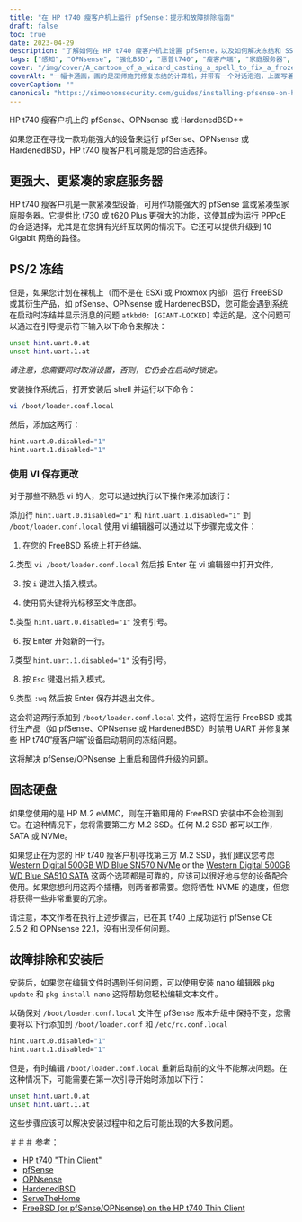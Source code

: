 ```yaml
---
title: "在 HP t740 瘦客户机上运行 pfSense：提示和故障排除指南"
draft: false
toc: true
date: 2023-04-29
description: "了解如何在 HP t740 瘦客户机上设置 pfSense，以及如何解决冻结和 SSD 检测问题等潜在问题。"
tags: ["感知", "OPNsense", "强化BSD", "惠普t740", "瘦客户端", "家庭服务器", "PPPoE", "FreeBSD", "开机提示", "loader.conf.local", "纳米编辑器", "SSD检测", "M.2固态硬盘", "西部数据", "故障排除", "安装后", "串口", "ESXi", "Proxmox"]
cover: "/img/cover/A_cartoon_of_a_wizard_casting_a_spell_to_fix_a_frozen_computer.png"
coverAlt: "一幅卡通画，画的是巫师施咒修复冻结的计算机，并带有一个对话泡泡，上面写着“问题已解决”"
coverCaption: ""
canonical: "https://simeononsecurity.com/guides/installing-pfsense-on-hp-t740-thin-client/"
---
```

 HP t740 瘦客户机上的 pfSense、OPNsense 或 HardenedBSD**

如果您正在寻找一款功能强大的设备来运行 pfSense、OPNsense 或 HardenedBSD，HP t740 瘦客户机可能是您的合适选择。

## 更强大、更紧凑的家庭服务器

HP t740 瘦客户机是一款紧凑型设备，可用作功能强大的 pfSense 盒或紧凑型家庭服务器。它提供比 t730 或 t620 Plus 更强大的功能，这使其成为运行 PPPoE 的合适选择，尤其是在您拥有光纤互联网的情况下。它还可以提供升级到 10 Gigabit 网络的路径。

## PS/2 冻结

但是，如果您计划在裸机上（而不是在 ESXi 或 Proxmox 内部）运行 FreeBSD 或其衍生产品，如 pfSense、OPNsense 或 HardenedBSD，您可能会遇到系统在启动时冻结并显示消息的问题 `atkbd0: [GIANT-LOCKED]` 幸运的是，这个问题可以通过在引导提示符下输入以下命令来解决：

```bash
unset hint.uart.0.at
unset hint.uart.1.at
```

*请注意，您需要同时取消设置，否则，它仍会在启动时锁定。*

安装操作系统后，打开安装后 shell 并运行以下命令：

```bash
vi /boot/loader.conf.local
```
然后，添加这两行：
```bash
hint.uart.0.disabled="1"
hint.uart.1.disabled="1"
```

### 使用 VI 保存更改
对于那些不熟悉 vi 的人，您可以通过执行以下操作来添加该行：

添加行 `hint.uart.0.disabled="1"` 和 `hint.uart.1.disabled="1"` 到 `/boot/loader.conf.local` 使用 vi 编辑器可以通过以下步骤完成文件：

1. 在您的 FreeBSD 系统上打开终端。

2.类型 `vi /boot/loader.conf.local` 然后按 Enter 在 vi 编辑器中打开文件。

3. 按 `i` 键进入插入模式。

4. 使用箭头键将光标移至文件底部。

5.类型 `hint.uart.0.disabled="1"` 没有引号。

6. 按 Enter 开始新的一行。

7.类型 `hint.uart.1.disabled="1"` 没有引号。

8. 按 `Esc` 键退出插入模式。

9.类型 `:wq` 然后按 Enter 保存并退出文件。

这会将这两行添加到 `/boot/loader.conf.local` 文件，这将在运行 FreeBSD 或其衍生产品（如 pfSense、OPNsense 或 HardenedBSD）时禁用 UART 并修复某些 HP t740“瘦客户端”设备启动期间的冻结问题。

这将解决 pfSense/OPNsense 上重启和固件升级的问题。

## 固态硬盘

如果您使用的是 HP M.2 eMMC，则在开箱即用的 FreeBSD 安装中不会检测到它。在这种情况下，您将需要第三方 M.2 SSD。任何 M.2 SSD 都可以工作，SATA 或 NVMe。

如果您正在为您的 HP t740 瘦客户机寻找第三方 M.2 SSD，我们建议您考虑 [Western Digital 500GB WD Blue SN570 NVMe](https://amzn.to/44bFCBk) or the [Western Digital 500GB WD Blue SA510 SATA](https://amzn.to/3AEbd0V) 这两个选项都是可靠的，应该可以很好地与您的设备配合使用。如果您想利用这两个插槽，则两者都需要。您将牺牲 NVME 的速度，但您将获得一些非常重要的冗余。

请注意，本文作者在执行上述步骤后，已在其 t740 上成功运行 pfSense CE 2.5.2 和 OPNsense 22.1，没有出现任何问题。

## 故障排除和安装后

安装后，如果您在编辑文件时遇到任何问题，可以使用安装 nano 编辑器 `pkg update` 和 `pkg install nano` 这将帮助您轻松编辑文本文件。

以确保对 `/boot/loader.conf.local` 文件在 pfSense 版本升级中保持不变，您需要将以下行添加到 `/boot/loader.conf` 和 `/etc/rc.conf.local` 
```bash
hint.uart.0.disabled="1"
hint.uart.1.disabled="1"
```

但是，有时编辑 `/boot/loader.conf.local` 重新启动前的文件不能解决问题。在这种情况下，可能需要在第一次引导开始时添加以下行：

```bash
unset hint.uart.0.at
unset hint.uart.1.at
```

这些步骤应该可以解决安装过程中和之后可能出现的大多数问题。

＃＃＃ 参考：
- [HP t740 "Thin Client"](https://www8.hp.com/us/en/thin-clients/t740.html)
- [pfSense](https://www.pfsense.org/)
- [OPNsense](https://opnsense.org/)
- [HardenedBSD](https://hardenedbsd.org/)
- [ServeTheHome](https://www.servethehome.com/hp-t740-thin-client-review/)
- [FreeBSD (or pfSense/OPNsense) on the HP t740 Thin Client](https://www.neelc.org/posts/hp-t740-freebsd/)